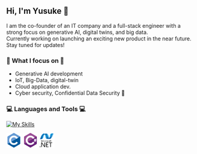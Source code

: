 ## Hi, I'm Yusuke 👋

I am the co-founder of an IT company and a full-stack engineer with a strong focus on generative AI, digital twins, and big data. <br>
Currently working on launching an exciting new product in the near future. Stay tuned for updates!

### 🦊 What I focus on 🦊

- Generative AI development
- IoT, Big-Data, digital-twin
- Cloud application dev.
- Cyber security, Confidential Data Security 🔐


### 💻 Languages and Tools 💻
[![My Skills](https://skillicons.dev/icons?i=aws,azure,react,ts,js,html,css,python,fastapi,opencv,github,githubactions,docker)](https://skillicons.dev)
<p>
  <img src="https://raw.githubusercontent.com/devicons/devicon/master/icons/c/c-original.svg" alt="c" width="40" height="40"/>
  <img src="https://raw.githubusercontent.com/devicons/devicon/master/icons/csharp/csharp-original.svg" alt="csharp" width="40" height="40"/>
  <img src="https://raw.githubusercontent.com/devicons/devicon/master/icons/dot-net/dot-net-original-wordmark.svg" alt="dotnet" width="40" height="40"/>
</p>
